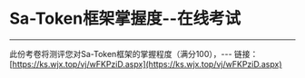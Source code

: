 # Sa-Token框架掌握度--在线考试

--- 

此份考卷将测评您对Sa-Token框架的掌握程度（满分100），--- 链接：[https://ks.wjx.top/vj/wFKPziD.aspx](https://ks.wjx.top/vj/wFKPziD.aspx)

